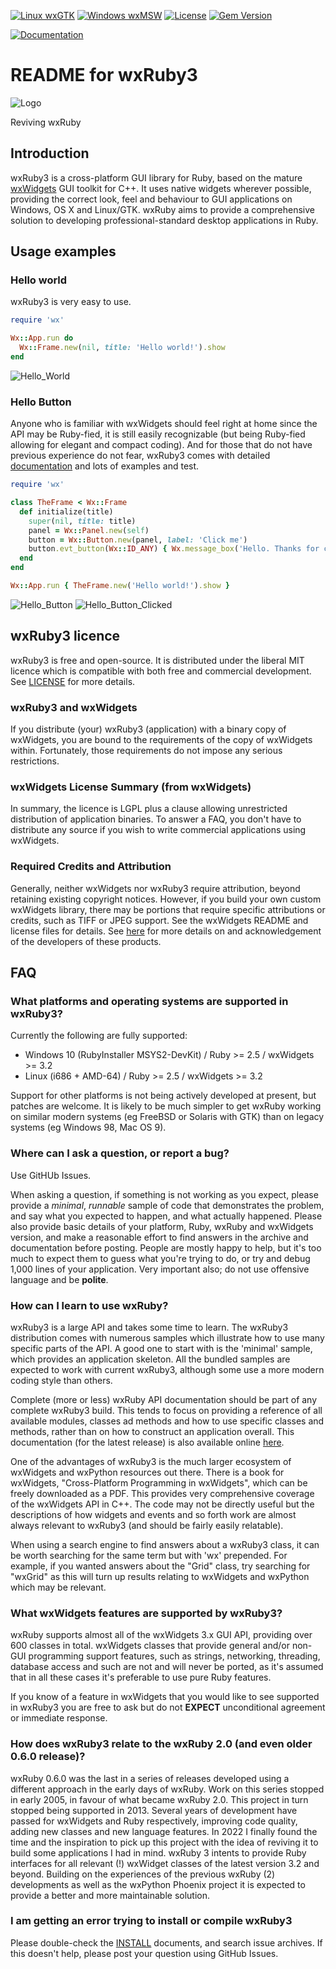 [![Linux wxGTK](https://github.com/mcorino/wxRuby3/actions/workflows/linux.yml/badge.svg)](https://github.com/mcorino/wxRuby3/actions/workflows/linux.yml)
[![Windows wxMSW](https://github.com/mcorino/wxRuby3/actions/workflows/msw.yml/badge.svg)](https://github.com/mcorino/wxRuby3/actions/workflows/msw.yml)
[![License](https://img.shields.io/badge/license-MIT-yellowgreen.svg)](LICENSE)
[![Gem Version](https://badge.fury.io/rb/wxruby3.svg)](https://badge.fury.io/rb/wxruby3)

[![Documentation](https://img.shields.io/badge/docs-pages-blue.svg)](https://mcorino.github.io/wxRuby3)

# README for wxRuby3

![Logo](assets/logo.svg "wxRuby3")

Reviving wxRuby

## Introduction

wxRuby3 is a cross-platform GUI library for Ruby, based on the mature [wxWidgets](https://wxwidgets.org)
GUI toolkit for C++. It uses native widgets wherever possible, providing
the correct look, feel and behaviour to GUI applications on Windows, OS
X and Linux/GTK. wxRuby aims to provide a comprehensive solution to
developing professional-standard desktop applications in Ruby. 

## Usage examples

### Hello world

wxRuby3 is very easy to use.

```ruby
require 'wx'

Wx::App.run do
  Wx::Frame.new(nil, title: 'Hello world!').show
end
```

![Hello_World](assets/hello_world.png "Hello World sample")

### Hello Button

Anyone who is familiar with wxWidgets should feel right at home since the API may be Ruby-fied, it is still easily 
recognizable (but being Ruby-fied allowing for elegant and compact coding). And for those that do not have previous 
experience do not fear, wxRuby3 comes with detailed [documentation](https://mcorino.github.io/wxRuby3/file.00_starting.html) and lots of examples and test.    

```ruby
require 'wx'

class TheFrame < Wx::Frame
  def initialize(title)
    super(nil, title: title)
    panel = Wx::Panel.new(self)
    button = Wx::Button.new(panel, label: 'Click me')
    button.evt_button(Wx::ID_ANY) { Wx.message_box('Hello. Thanks for clicking me!', 'Hello Button sample') }
  end
end

Wx::App.run { TheFrame.new('Hello world!').show }
```

![Hello_Button](assets/hello_button.png "Hello Button sample")
![Hello_Button_Clicked](assets/hello_button_clicked.png "Hello Button sample clicked")


## wxRuby3 licence

wxRuby3 is free and open-source. It is distributed under the liberal
MIT licence which is compatible with both free and commercial development.
See [LICENSE](LICENSE) for more details.

### wxRuby3 and wxWidgets

If you distribute (your) wxRuby3 (application) with a binary copy of wxWidgets,
you are bound to the requirements of the copy of wxWidgets within. Fortunately,
those requirements do not impose any serious restrictions.

### wxWidgets License Summary (from wxWidgets)

In summary, the licence is LGPL plus a clause allowing unrestricted
distribution of application binaries. To answer a FAQ, you don't have to
distribute any source if you wish to write commercial applications using
wxWidgets.

### Required Credits and Attribution

Generally, neither wxWidgets nor wxRuby3 require attribution, beyond
retaining existing copyright notices. However, if you build your own
custom wxWidgets library, there may be portions that require specific
attributions or credits, such as TIFF or JPEG support. See the wxWidgets
README and license files for details.
See [here](CREDITS.md) for more details on and acknowledgement of the developers 
of these products.

## FAQ
 
### What platforms and operating systems are supported in wxRuby3?

Currently the following are fully supported:

* Windows 10 (RubyInstaller MSYS2-DevKit) / Ruby >= 2.5 / wxWidgets >= 3.2
* Linux (i686 + AMD-64) / Ruby >= 2.5 / wxWidgets >= 3.2

Support for other platforms is not being actively developed at present,
but patches are welcome. It is likely to be much simpler to get wxRuby
working on similar modern systems (eg FreeBSD or Solaris with GTK) than
on legacy systems (eg Windows 98, Mac OS 9).

### Where can I ask a question, or report a bug?

Use GitHUb Issues.

When asking a question, if something is not working as you expect,
please provide a *minimal*, *runnable* sample of code that demonstrates
the problem, and say what you expected to happen, and what actually
happened. Please also provide basic details of your platform, Ruby,
wxRuby and wxWidgets version, and make a reasonable effort to find answers 
in the archive and documentation before posting. People are mostly happy
to help, but it's too much to expect them to guess what you're trying to
do, or try and debug 1,000 lines of your application.
Very important also; do not use offensive language and be **polite**.

### How can I learn to use wxRuby?

wxRuby3 is a large API and takes some time to learn. The wxRuby3
distribution comes with numerous samples which illustrate how to use
many specific parts of the API. A good one to start with is the
'minimal' sample, which provides an application skeleton. All the
bundled samples are expected to work with current wxRuby3, although
some use a more modern coding style than others.

Complete (more or less) wxRuby API documentation should be part of any
complete wxRuby3 build. This tends to focus on providing a reference
of all available modules, classes ad methods and how to use specific 
classes and methods, rather than on how to construct an application 
overall.
This documentation (for the latest release) is also available online
[here](https://mcorino.github.io/wxRuby3/file.00_starting.html).

One of the advantages of wxRuby3 is the much larger ecosystem of
wxWidgets and wxPython resources out there. There is a book for
wxWidgets, "Cross-Platform Programming in wxWidgets", which can be freely
downloaded as a PDF. This provides very comprehensive coverage of the
wxWidgets API in C++. The code may not be directly useful but the
descriptions of how widgets and events and so forth work are almost
always relevant to wxRuby3 (and should be fairly easily relatable).

When using a search engine to find answers about a wxRuby3 class, it can
be worth searching for the same term but with 'wx' prepended. For
example, if you wanted answers about the "Grid" class, try searching for
"wxGrid" as this will turn up results relating to wxWidgets and wxPython
which may be relevant.

### What wxWidgets features are supported by wxRuby3?

wxRuby supports almost all of the wxWidgets 3.x GUI API, providing over
600 classes in total. wxWidgets classes that provide general and/or non-GUI 
programming support features, such as strings, networking, threading, database
access and such are not and will never be ported, as it's assumed that 
in all these cases it's preferable to use pure Ruby features.

If you know of a feature in wxWidgets that you would like to see
supported in wxRuby3 you are free to ask but do not **EXPECT** unconditional 
agreement or immediate response. 

### How does wxRuby3 relate to the wxRuby 2.0 (and even older 0.6.0 release)?

wxRuby 0.6.0 was the last in a series of releases developed using a
different approach in the early days of wxRuby. Work on this series
stopped in early 2005, in favour of what became wxRuby 2.0. This project
in turn stopped being supported in 2013.
Several years of development have passed for wxWidgets and Ruby respectively,
improving code quality, adding new classes and new language features.
In 2022 I finally found the time and the inspiration to pick up this project
with the idea of reviving it to build some applications I had in mind.
wxRuby 3 intents to provide Ruby interfaces for all relevant (!) wxWidget
classes of the latest version 3.2 and beyond. 
Building on the experiences of the previous wxRuby (2) developments as well
as the wxPython Phoenix project it is expected to provide a better and more
maintainable solution.

### I am getting an error trying to install or compile wxRuby3

Please double-check the [INSTALL](INSTALL.md) documents, and search issue archives. If 
this doesn't help, please post your question using GitHub Issues.
